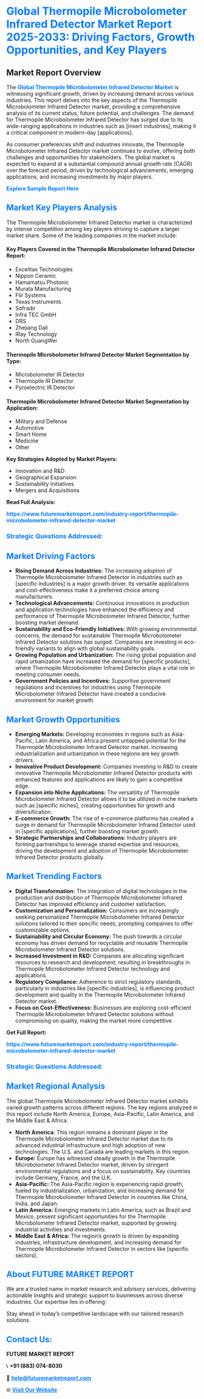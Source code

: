 <h1 style="color: #007BFF;">Global Thermopile Microbolometer Infrared Detector Market Report 2025-2033: Driving Factors, Growth Opportunities, and Key Players</h1>

<section id="overview">
<h2>Market Report Overview</h2>
<p>The <a href="https://www.futuremarketreport.com/industry-report/thermopile-microbolometer-infrared-detector-market" style="color: #007BFF; text-decoration: none;"><strong>Global Thermopile Microbolometer Infrared Detector Market</strong></a> is witnessing significant growth, driven by increasing demand across various industries. This report delves into the key aspects of the Thermopile Microbolometer Infrared Detector market, providing a comprehensive analysis of its current status, future potential, and challenges. The demand for Thermopile Microbolometer Infrared Detector has surged due to its wide-ranging applications in industries such as [insert industries], making it a critical component in modern-day [applications].</p>
<p>As consumer preferences shift and industries innovate, the Thermopile Microbolometer Infrared Detector market continues to evolve, offering both challenges and opportunities for stakeholders. The global market is expected to expand at a substantial compound annual growth rate (CAGR) over the forecast period, driven by technological advancements, emerging applications, and increasing investments by major players.</p>
</section>

<section id="overview">
<p><a href="https://www.futuremarketreport.com/request-sample/reportId=55245" style="color: #007BFF; text-decoration: none;"><strong>Explore Sample Report Here</strong></a></p>
</section>

<section id="key-players">
<h2 style="color: #007BFF;">Market Key Players Analysis</h2>
<p>The Thermopile Microbolometer Infrared Detector market is characterized by intense competition among key players striving to capture a larger market share. Some of the leading companies in the market include:</p>
<h4>Key Players Covered in the Thermopile Microbolometer Infrared Detector Report:</h4>
<ul><li>Excelitas Technologies</li><li>Nippon Ceramic</li><li>Hamamatsu Photonic</li><li>Murata Manufacturing</li><li>Flir Systems</li><li>Texas Instruments</li><li>Sofradir</li><li>Infra TEC GmbH</li><li>DRS</li><li>Zhejiang Dali</li><li>IRay Technology</li><li>North GuangWei</li></ul>
<h4>Thermopile Microbolometer Infrared Detector Market Segmentation by Type:</h4>
<ul><li>Microbolometer IR Detector</li><li>Thermopile IR Detector</li><li>Pyroelectric IR Detector</li></ul>

<h4>Thermopile Microbolometer Infrared Detector Market Segmentation by Application:</h4>
<ul><li>Military and Defense</li><li>Automotive</li><li>Smart Home</li><li>Medicine</li><li>Other</li></ul>
<p><strong>Key Strategies Adopted by Market Players:</strong></p>
<ul>
<li>Innovation and R&D</li>
<li>Geographical Expansion</li>
<li>Sustainability Initiatives</li>
<li>Mergers and Acquisitions</li>
</ul>
</section>

<section>
<p><strong>Read Full Analysis: </strong></p><a href="https://www.futuremarketreport.com/industry-report/thermopile-microbolometer-infrared-detector-market" style="color: #007BFF; text-decoration: none;"><strong>https://www.futuremarketreport.com/industry-report/thermopile-microbolometer-infrared-detector-market</strong></a>
<h3 style="color: #007BFF;">Strategic Questions Addressed:</h3>
</section>

<section id="driving-factors">
<h2 style="color: #007BFF;">Market Driving Factors</h2>
<ul>
<li><strong>Rising Demand Across Industries:</strong> The increasing adoption of Thermopile Microbolometer Infrared Detector in industries such as [specific industries] is a major growth driver. Its versatile applications and cost-effectiveness make it a preferred choice among manufacturers.</li>
<li><strong>Technological Advancements:</strong> Continuous innovations in production and application technologies have enhanced the efficiency and performance of Thermopile Microbolometer Infrared Detector, further boosting market demand.</li>
<li><strong>Sustainability and Eco-Friendly Initiatives:</strong> With growing environmental concerns, the demand for sustainable Thermopile Microbolometer Infrared Detector solutions has surged. Companies are investing in eco-friendly variants to align with global sustainability goals.</li>
<li><strong>Growing Population and Urbanization:</strong> The rising global population and rapid urbanization have increased the demand for [specific products], where Thermopile Microbolometer Infrared Detector plays a vital role in meeting consumer needs.</li>
<li><strong>Government Policies and Incentives:</strong> Supportive government regulations and incentives for industries using Thermopile Microbolometer Infrared Detector have created a conducive environment for market growth.</li>
</ul>
</section>

<section id="growth-opportunities">
<h2 style="color: #007BFF;">Market Growth Opportunities</h2>
<ul>
<li><strong>Emerging Markets:</strong> Developing economies in regions such as Asia-Pacific, Latin America, and Africa present untapped potential for the Thermopile Microbolometer Infrared Detector market. Increasing industrialization and urbanization in these regions are key growth drivers.</li>
<li><strong>Innovative Product Development:</strong> Companies investing in R&D to create innovative Thermopile Microbolometer Infrared Detector products with enhanced features and applications are likely to gain a competitive edge.</li>
<li><strong>Expansion into Niche Applications:</strong> The versatility of Thermopile Microbolometer Infrared Detector allows it to be utilized in niche markets such as [specific niches], creating opportunities for growth and diversification.</li>
<li><strong>E-commerce Growth:</strong> The rise of e-commerce platforms has created a surge in demand for Thermopile Microbolometer Infrared Detector used in [specific applications], further boosting market growth.</li>
<li><strong>Strategic Partnerships and Collaborations:</strong> Industry players are forming partnerships to leverage shared expertise and resources, driving the development and adoption of Thermopile Microbolometer Infrared Detector products globally.</li>
</ul>
</section>

<section id="trending-factors">
<h2 style="color: #007BFF;">Market Trending Factors</h2>
<ul>
<li><strong>Digital Transformation:</strong> The integration of digital technologies in the production and distribution of Thermopile Microbolometer Infrared Detector has improved efficiency and customer satisfaction.</li>
<li><strong>Customization and Personalization:</strong> Consumers are increasingly seeking personalized Thermopile Microbolometer Infrared Detector solutions tailored to their specific needs, prompting companies to offer customizable options.</li>
<li><strong>Sustainability and Circular Economy:</strong> The push towards a circular economy has driven demand for recyclable and reusable Thermopile Microbolometer Infrared Detector solutions.</li>
<li><strong>Increased Investment in R&D:</strong> Companies are allocating significant resources to research and development, resulting in breakthroughs in Thermopile Microbolometer Infrared Detector technology and applications.</li>
<li><strong>Regulatory Compliance:</strong> Adherence to strict regulatory standards, particularly in industries like [specific industries], is influencing product development and quality in the Thermopile Microbolometer Infrared Detector market.</li>
<li><strong>Focus on Cost-Effectiveness:</strong> Businesses are exploring cost-efficient Thermopile Microbolometer Infrared Detector solutions without compromising on quality, making the market more competitive.</li>
</ul>
</section>

<section>
<p><strong>Get Full Report: </strong></p><a href="https://www.futuremarketreport.com/industry-report/thermopile-microbolometer-infrared-detector-market" style="color: #007BFF; text-decoration: none;"><strong>https://www.futuremarketreport.com/industry-report/thermopile-microbolometer-infrared-detector-market</strong></a>
<h3 style="color: #007BFF;">Strategic Questions Addressed:</h3>
</section>


<section id="regional-analysis">
<h2 style="color: #007BFF;">Market Regional Analysis</h2>
<p>The global Thermopile Microbolometer Infrared Detector market exhibits varied growth patterns across different regions. The key regions analyzed in this report include North America, Europe, Asia-Pacific, Latin America, and the Middle East & Africa:</p>
<ul>
<li><strong>North America:</strong> This region remains a dominant player in the Thermopile Microbolometer Infrared Detector market due to its advanced industrial infrastructure and high adoption of new technologies. The U.S. and Canada are leading markets in this region.</li>
<li><strong>Europe:</strong> Europe has witnessed steady growth in the Thermopile Microbolometer Infrared Detector market, driven by stringent environmental regulations and a focus on sustainability. Key countries include Germany, France, and the U.K.</li>
<li><strong>Asia-Pacific:</strong> The Asia-Pacific region is experiencing rapid growth, fueled by industrialization, urbanization, and increasing demand for Thermopile Microbolometer Infrared Detector in countries like China, India, and Japan.</li>
<li><strong>Latin America:</strong> Emerging markets in Latin America, such as Brazil and Mexico, present significant opportunities for the Thermopile Microbolometer Infrared Detector market, supported by growing industrial activities and investments.</li>
<li><strong>Middle East & Africa:</strong> The region’s growth is driven by expanding industries, infrastructure development, and increasing demand for Thermopile Microbolometer Infrared Detector in sectors like [specific sectors].</li>
</ul>
</section>

<footer>
<h2 style="color: #007BFF;">About FUTURE MARKET REPORT</h2>
<p>We are a trusted name in market research and advisory services, delivering actionable insights and strategic support to businesses across diverse industries. Our expertise lies in offering:</p>

<p>Stay ahead in today’s competitive landscape with our tailored research solutions.</p>

<h2 style="color: #007BFF;">Contact Us:</h2>
<p><strong>FUTURE MARKET REPORT</strong></p>
<p>📞 <strong>+91 (883) 074-8030</strong></p>
<p>📧 <strong><a href="mailto:help@futuremarketreport.com" style="color: #007BFF;">help@futuremarketreport.com</a></strong></p>
<p>🌐 <strong><a href="https://www.futuremarketreport.com/" style="color: #007BFF;">Visit Our Website</a></strong></p>
</footer>